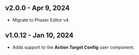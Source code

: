 ## v2.0.0 - Apr 9, 2024

* Migrate to Phaser Editor v4.

## v1.0.12 - Jan 10, 2024

* Adds support to the **Action Target Config** user component.